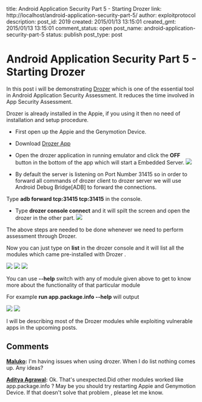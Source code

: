 title: Android Application Security Part 5 - Starting Drozer
link: http://localhost/android-application-security-part-5/
author: exploitprotocol
description: 
post_id: 2019
created: 2015/01/13 13:15:01
created_gmt: 2015/01/13 13:15:01
comment_status: open
post_name: android-application-security-part-5
status: publish
post_type: post

# Android Application Security Part 5 - Starting Drozer

In this post i will be demonstrating [Drozer](https://www.mwrinfosecurity.com/products/drozer/) which is one of the essential tool in Android Application Security Assessment. It reduces the time involved in App Security Assessment.

Drozer is already installed in the Appie, if you using it then no need of installation and setup procedure. 

  * First open up the Appie and the Genymotion Device.

  * Download [Drozer App](https://www.mwrinfosecurity.com/system/assets/614/original/agent.apk)

  * Open the drozer application in running emulator and click the **OFF** button in the bottom of the app which will start a Embedded Server. ![](https://i.imgur.com/u06mkxu.png)

  * By default the server is listening on Port Number 31415 so in order to forward all commands of drozer client to drozer server we will use Android Debug Bridge[ADB] to forward the connections.

Type **adb forward tcp:31415 tcp:31415** in the console.

  * Type **drozer console connect** and it will spilt the screen and open the drozer in the other part. ![](https://i.imgur.com/wWdCCRC.png)

The above steps are needed to be done whenever we need to perform assessment through Drozer.

Now you can just type on **list** in the drozer console and it will list all the modules which came pre-installed with Drozer .

![](https://i.imgur.com/0Ro036x.png) ![](https://i.imgur.com/hVTES7r.png) ![](https://i.imgur.com/PWyt5np.png)

You can use **\--help** switch with any of module given above to get to know more about the functionality of that particular module

For example **run app.package.info --help** will output

![](https://i.imgur.com/UbkcV4j.png) ![](https://i.imgur.com/wtLqcXV.png)

I will be describing most of the Drozer modules while exploiting vulnerable apps in the upcoming posts.

## Comments

**[Maluko](#11 "2015-02-06 22:35:00"):** I'm having issues when using drozer. When I do list nothing comes up. Any ideas?

**[Aditya Agrawal](#12 "2015-02-07 04:38:00"):** Ok. That's unexpected.Did other modules worked like app.package.info ? May be you should try restarting Appie and Genymotion Device. If that doesn't solve that problem , please let me know.

